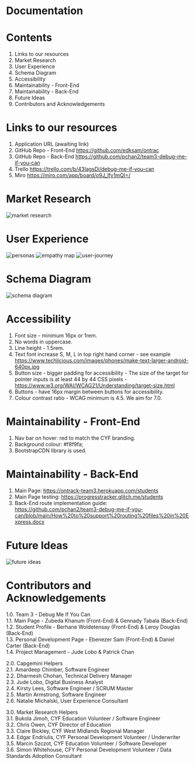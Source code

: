# Documentation

# Contents
1. Links to our resources
2. Market Research
3. User Experience
4. Schema Diagram
5. Accessibility
6. Maintainability - Front-End
7. Maintainability - Back-End
8. Future Ideas
9. Contributors and Acknowledgements

# Links to our resources
1. Application URL (awaiting link)
2. GitHub Repo - Front-End https://github.com/edksam/ontrac
3. GitHub Repo - Back-End https://github.com/pchan2/team3-debug-me-if-you-can
4. Trello https://trello.com/b/43IagsDi/debug-me-if-you-can
5. Miro https://miro.com/app/board/o9J_lfv1mQI=/

# Market Research
<img src="/documentation-img/market-research.jpg" alt="market research">

# User Experience
<img src="/documentation-img/personas.jpg" alt="personas">
<img src="/documentation-img/empathy-map.jpg" alt="empathy map">
<img src="/documentation-img/user-journey.jpg" alt="user-journey">

# Schema Diagram
<img src="/documentation-img/schema-diagram.jpg" alt="schema diagram">

# Accessibility
1. Font size - minimum 16px or 1rem.
2. No words in uppercase.
3. Line height - 1.5rem.
4. Text font increase S, M, L in top right hand corner - see example https://www.techlicious.com/images/phones/make-text-larger-android-640px.jpg
5. Button size - bigger padding for accessibility - The size of the target for pointer inputs is at least 44 by 44 CSS pixels - https://www.w3.org/WAI/WCAG21/Understanding/target-size.html
6. Buttons - have 16px margin between buttons for accessibility.
7. Colour contrast ratio - WCAG minimum is 4.5. We aim for 7.0.

# Maintainability - Front-End
1. Nav bar on hover: red to match the CYF branding.
2. Background colour: #f8f9fa;
3. BootstrapCDN library is used.

# Maintainability - Back-End
1. Main Page: https://ontrack-team3.herokuapp.com/students
2. Main Page testing: https://progresstracker.glitch.me/students
3. Back-End route implementation guide: https://github.com/pchan2/team3-debug-me-if-you-can/blob/main/How%20to%20support%20routing%20files%20in%20Express.docx

# Future Ideas
<img src="/documentation-img/future-ideas.jpg" alt="future ideas">

# Contributors and Acknowledgements
1.0. Team 3 - Debug Me If You Can<br>
1.1. Main Page - Zubeda Khanum (Front-End) & Gennady Tabala (Back-End)<br>
1.2. Student Profile - Berhane Woldetensay (Front-End) & Leroy Douglas (Back-End)<br>
1.3. Personal Development Page - Ebenezer Sam (Front-End) & Daniel Carter (Back-End)<br>
1.4. Project Management - Jude Lobo & Patrick Chan

2.0. Capgemini Helpers<br>
2.1. Amardeep Chimber, Software Engineer<br>
2.2. Dharmesh Chohan, Technical Delivery Manager<br>
2.3. Jude Lobo, Digital Business Analyst<br>
2.4. Kirsty Lees, Software Engineer / SCRUM Master<br>
2.5. Martin Armstrong, Software Engineer<br>
2.6. Natalie Michalski, User Experience Consultant

3.0. Market Research Helpers<br>
3.1. Bukola Jimoh, CYF Education Volunteer / Software Engineer<br>
3.2. Chris Owen, CYF Director of Education<br>
3.3. Claire Bickley, CYF West Midlands Regional Manager<br>
3.4. Edgar Endriulis, CYF Personal Development Volunteer / Underwriter<br>
3.5. Marcin Szczot, CYF Education Volunteer / Software Developer<br>
3.6. Simon Whitehouse, CFY Personal Development Volunteer / Data Standards Adoption Consultant